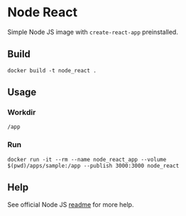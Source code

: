 # Node React
Simple Node JS image with `create-react-app` preinstalled.

## Build

`docker build -t node_react .`

## Usage

### Workdir

`/app`

### Run

`docker run -it --rm --name node_react_app --volume $(pwd)/apps/sample:/app --publish 3000:3000 node_react`

## Help

See official Node JS [readme](https://github.com/nodejs/docker-node/blob/main/README.md#how-to-use-this-image) for more help.